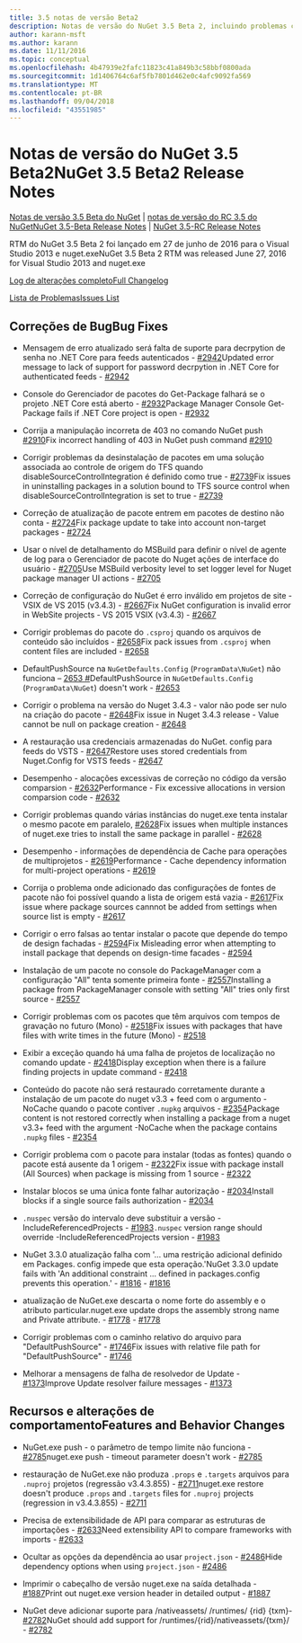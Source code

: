 ```yaml
---
title: 3.5 notas de versão Beta2
description: Notas de versão do NuGet 3.5 Beta 2, incluindo problemas conhecidos, correções de bugs, recursos adicionados e DCRs.
author: karann-msft
ms.author: karann
ms.date: 11/11/2016
ms.topic: conceptual
ms.openlocfilehash: 4b47939e2fafc11823c41a849b3c58bbf0800ada
ms.sourcegitcommit: 1d1406764c6af5fb7801d462e0c4afc9092fa569
ms.translationtype: MT
ms.contentlocale: pt-BR
ms.lasthandoff: 09/04/2018
ms.locfileid: "43551985"
---
```

# <a name="nuget-35-beta2-release-notes"></a><span data-ttu-id="e3469-103">Notas de versão do NuGet 3.5 Beta2</span><span class="sxs-lookup"><span data-stu-id="e3469-103">NuGet 3.5 Beta2 Release Notes</span></span>

<span data-ttu-id="e3469-104">[Notas de versão 3.5 Beta do NuGet](../release-notes/nuget-3.5-Beta.md) | [notas de versão do RC 3.5 do NuGet](../release-notes/nuget-3.5-RC.md)</span><span class="sxs-lookup"><span data-stu-id="e3469-104">[NuGet 3.5-Beta Release Notes](../release-notes/nuget-3.5-Beta.md) | [NuGet 3.5-RC Release Notes](../release-notes/nuget-3.5-RC.md)</span></span>

<span data-ttu-id="e3469-105">RTM do NuGet 3.5 Beta 2 foi lançado em 27 de junho de 2016 para o Visual Studio 2013 e nuget.exe</span><span class="sxs-lookup"><span data-stu-id="e3469-105">NuGet 3.5 Beta 2 RTM was released June 27, 2016 for Visual Studio 2013 and nuget.exe</span></span>

[<span data-ttu-id="e3469-106">Log de alterações completo</span><span class="sxs-lookup"><span data-stu-id="e3469-106">Full Changelog</span></span>](https://github.com/NuGet/NuGet.Client/compare/release-3.5.0-beta...release-3.5.0-beta2)

[<span data-ttu-id="e3469-107">Lista de Problemas</span><span class="sxs-lookup"><span data-stu-id="e3469-107">Issues List</span></span>](https://github.com/Nuget/Home/issues?q=is%3Aissue+milestone%3A%223.5+Beta2%22+is%3Aclosed)

## <a name="bug-fixes"></a><span data-ttu-id="e3469-108">Correções de Bug</span><span class="sxs-lookup"><span data-stu-id="e3469-108">Bug Fixes</span></span>

* <span data-ttu-id="e3469-109">Mensagem de erro atualizado será falta de suporte para decrpytion de senha no .NET Core para feeds autenticados - [#2942](https://github.com/NuGet/Home/issues/2942)</span><span class="sxs-lookup"><span data-stu-id="e3469-109">Updated error message to lack of support for password decrpytion in .NET Core for authenticated feeds  - [#2942](https://github.com/NuGet/Home/issues/2942)</span></span>

* <span data-ttu-id="e3469-110">Console do Gerenciador de pacotes do Get-Package falhará se o projeto .NET Core está aberto - [#2932](https://github.com/NuGet/Home/issues/2932)</span><span class="sxs-lookup"><span data-stu-id="e3469-110">Package Manager Console Get-Package fails if .NET Core project is open - [#2932](https://github.com/NuGet/Home/issues/2932)</span></span>

* <span data-ttu-id="e3469-111">Corrija a manipulação incorreta de 403 no comando NuGet push [#2910](https://github.com/NuGet/Home/issues/2910)</span><span class="sxs-lookup"><span data-stu-id="e3469-111">Fix incorrect handling of 403 in NuGet push command [#2910](https://github.com/NuGet/Home/issues/2910)</span></span>

* <span data-ttu-id="e3469-112">Corrigir problemas da desinstalação de pacotes em uma solução associada ao controle de origem do TFS quando disableSourceControlIntegration é definido como true - [#2739](https://github.com/NuGet/Home/issues/2739)</span><span class="sxs-lookup"><span data-stu-id="e3469-112">Fix issues in uninstalling packages in a solution bound to TFS source control when disableSourceControlIntegration is set to true - [#2739](https://github.com/NuGet/Home/issues/2739)</span></span>

* <span data-ttu-id="e3469-113">Correção de atualização de pacote entrem em pacotes de destino não conta - [#2724](https://github.com/NuGet/Home/issues/2724)</span><span class="sxs-lookup"><span data-stu-id="e3469-113">Fix package update to take into account non-target packages - [#2724](https://github.com/NuGet/Home/issues/2724)</span></span>

* <span data-ttu-id="e3469-114">Usar o nível de detalhamento do MSBuild para definir o nível de agente de log para o Gerenciador de pacote do Nuget ações de interface do usuário - [#2705](https://github.com/NuGet/Home/issues/2705)</span><span class="sxs-lookup"><span data-stu-id="e3469-114">Use MSBuild verbosity level to set logger level for Nuget package manager UI actions - [#2705](https://github.com/NuGet/Home/issues/2705)</span></span>

* <span data-ttu-id="e3469-115">Correção de configuração do NuGet é erro inválido em projetos de site - VSIX de VS 2015 (v3.4.3) - [#2667](https://github.com/NuGet/Home/issues/2667)</span><span class="sxs-lookup"><span data-stu-id="e3469-115">Fix NuGet configuration is invalid error in WebSite projects - VS 2015 VSIX (v3.4.3) - [#2667](https://github.com/NuGet/Home/issues/2667)</span></span>

* <span data-ttu-id="e3469-116">Corrigir problemas do pacote do `.csproj` quando os arquivos de conteúdo são incluídos - [#2658](https://github.com/NuGet/Home/issues/2658)</span><span class="sxs-lookup"><span data-stu-id="e3469-116">Fix pack issues from `.csproj` when content files are included - [#2658](https://github.com/NuGet/Home/issues/2658)</span></span>

* <span data-ttu-id="e3469-117">DefaultPushSource na `NuGetDefaults.Config` (`ProgramData\NuGet`) não funciona – [2653 #](https://github.com/NuGet/Home/issues/2653)</span><span class="sxs-lookup"><span data-stu-id="e3469-117">DefaultPushSource in `NuGetDefaults.Config` (`ProgramData\NuGet`) doesn't work - [#2653](https://github.com/NuGet/Home/issues/2653)</span></span>

* <span data-ttu-id="e3469-118">Corrigir o problema na versão do Nuget 3.4.3 - valor não pode ser nulo na criação do pacote - [#2648](https://github.com/NuGet/Home/issues/2648)</span><span class="sxs-lookup"><span data-stu-id="e3469-118">Fix issue in Nuget 3.4.3 release - Value cannot be null on package creation - [#2648](https://github.com/NuGet/Home/issues/2648)</span></span>

* <span data-ttu-id="e3469-119">A restauração usa credenciais armazenadas do NuGet. config para feeds do VSTS - [#2647](https://github.com/NuGet/Home/issues/2647)</span><span class="sxs-lookup"><span data-stu-id="e3469-119">Restore uses stored credentials from Nuget.Config for VSTS feeds - [#2647](https://github.com/NuGet/Home/issues/2647)</span></span>

* <span data-ttu-id="e3469-120">Desempenho - alocações excessivas de correção no código da versão comparsion - [#2632](https://github.com/NuGet/Home/issues/2632)</span><span class="sxs-lookup"><span data-stu-id="e3469-120">Performance - Fix excessive allocations in version comparsion code - [#2632](https://github.com/NuGet/Home/issues/2632)</span></span>

* <span data-ttu-id="e3469-121">Corrigir problemas quando várias instâncias do nuget.exe tenta instalar o mesmo pacote em paralelo, [#2628](https://github.com/NuGet/Home/issues/2628)</span><span class="sxs-lookup"><span data-stu-id="e3469-121">Fix issues when multiple instances of nuget.exe tries to install the same package in parallel - [#2628](https://github.com/NuGet/Home/issues/2628)</span></span>

* <span data-ttu-id="e3469-122">Desempenho - informações de dependência de Cache para operações de multiprojetos - [#2619](https://github.com/NuGet/Home/issues/2619)</span><span class="sxs-lookup"><span data-stu-id="e3469-122">Performance - Cache dependency information for multi-project operations - [#2619](https://github.com/NuGet/Home/issues/2619)</span></span>

* <span data-ttu-id="e3469-123">Corrija o problema onde adicionado das configurações de fontes de pacote não foi possível quando a lista de origem está vazia - [#2617](https://github.com/NuGet/Home/issues/2617)</span><span class="sxs-lookup"><span data-stu-id="e3469-123">Fix issue where package sources cannnot be added from settings when source list is empty - [#2617](https://github.com/NuGet/Home/issues/2617)</span></span>

* <span data-ttu-id="e3469-124">Corrigir o erro falsas ao tentar instalar o pacote que depende do tempo de design fachadas - [#2594](https://github.com/NuGet/Home/issues/2594)</span><span class="sxs-lookup"><span data-stu-id="e3469-124">Fix Misleading error when attempting to install package that depends on design-time facades - [#2594](https://github.com/NuGet/Home/issues/2594)</span></span>

* <span data-ttu-id="e3469-125">Instalação de um pacote no console do PackageManager com a configuração "All" tenta somente primeira fonte - [#2557](https://github.com/NuGet/Home/issues/2557)</span><span class="sxs-lookup"><span data-stu-id="e3469-125">Installing a package from PackageManager console with setting "All" tries only first source - [#2557](https://github.com/NuGet/Home/issues/2557)</span></span>

* <span data-ttu-id="e3469-126">Corrigir problemas com os pacotes que têm arquivos com tempos de gravação no futuro (Mono) - [#2518](https://github.com/NuGet/Home/issues/2518)</span><span class="sxs-lookup"><span data-stu-id="e3469-126">Fix issues with packages that have files with write times in the future (Mono) - [#2518](https://github.com/NuGet/Home/issues/2518)</span></span>

* <span data-ttu-id="e3469-127">Exibir a exceção quando há uma falha de projetos de localização no comando update - [#2418](https://github.com/NuGet/Home/issues/2418)</span><span class="sxs-lookup"><span data-stu-id="e3469-127">Display exception when there is a failure finding projects in update command - [#2418](https://github.com/NuGet/Home/issues/2418)</span></span>

* <span data-ttu-id="e3469-128">Conteúdo do pacote não será restaurado corretamente durante a instalação de um pacote do nuget v3.3 + feed com o argumento - NoCache quando o pacote contiver `.nupkg` arquivos - [#2354](https://github.com/NuGet/Home/issues/2354)</span><span class="sxs-lookup"><span data-stu-id="e3469-128">Package content is not restored correctly when installing a package from a nuget v3.3+ feed with the argument -NoCache when the package contains `.nupkg` files - [#2354](https://github.com/NuGet/Home/issues/2354)</span></span>

* <span data-ttu-id="e3469-129">Corrigir problema com o pacote para instalar (todas as fontes) quando o pacote está ausente da 1 origem - [#2322](https://github.com/NuGet/Home/issues/2322)</span><span class="sxs-lookup"><span data-stu-id="e3469-129">Fix issue with package install (All Sources) when package is missing from 1 source - [#2322](https://github.com/NuGet/Home/issues/2322)</span></span>

* <span data-ttu-id="e3469-130">Instalar blocos se uma única fonte falhar autorização - [#2034](https://github.com/NuGet/Home/issues/2034)</span><span class="sxs-lookup"><span data-stu-id="e3469-130">Install blocks if a single source fails authorization - [#2034](https://github.com/NuGet/Home/issues/2034)</span></span>

* <span data-ttu-id="e3469-131">`.nuspec` versão do intervalo deve substituir a versão - IncludeReferencedProjects - [#1983](https://github.com/NuGet/Home/issues/1983)</span><span class="sxs-lookup"><span data-stu-id="e3469-131">`.nuspec` version range should override -IncludeReferencedProjects version - [#1983](https://github.com/NuGet/Home/issues/1983)</span></span>

* <span data-ttu-id="e3469-132">NuGet 3.3.0 atualização falha com '... uma restrição adicional definido em Packages. config impede que esta operação.'</span><span class="sxs-lookup"><span data-stu-id="e3469-132">NuGet 3.3.0 update fails with 'An additional constraint ... defined in packages.config prevents this operation.'</span></span><span data-ttu-id="e3469-133"> - [#1816](https://github.com/NuGet/Home/issues/1816)</span><span class="sxs-lookup"><span data-stu-id="e3469-133"> - [#1816](https://github.com/NuGet/Home/issues/1816)</span></span>

* <span data-ttu-id="e3469-134">atualização de NuGet.exe descarta o nome forte do assembly e o atributo particular.</span><span class="sxs-lookup"><span data-stu-id="e3469-134">nuget.exe update drops the assembly strong name and Private attribute.</span></span><span data-ttu-id="e3469-135"> - [#1778](https://github.com/NuGet/Home/issues/1778)</span><span class="sxs-lookup"><span data-stu-id="e3469-135"> - [#1778](https://github.com/NuGet/Home/issues/1778)</span></span>

* <span data-ttu-id="e3469-136">Corrigir problemas com o caminho relativo do arquivo para "DefaultPushSource" - [#1746](https://github.com/NuGet/Home/issues/1746)</span><span class="sxs-lookup"><span data-stu-id="e3469-136">Fix issues with relative file path for "DefaultPushSource" - [#1746](https://github.com/NuGet/Home/issues/1746)</span></span>

* <span data-ttu-id="e3469-137">Melhorar a mensagens de falha de resolvedor de Update - [#1373](https://github.com/NuGet/Home/issues/1373)</span><span class="sxs-lookup"><span data-stu-id="e3469-137">Improve Update resolver failure messages - [#1373](https://github.com/NuGet/Home/issues/1373)</span></span>

## <a name="features-and-behavior-changes"></a><span data-ttu-id="e3469-138">Recursos e alterações de comportamento</span><span class="sxs-lookup"><span data-stu-id="e3469-138">Features and Behavior Changes</span></span>

* <span data-ttu-id="e3469-139">NuGet.exe push - o parâmetro de tempo limite não funciona - [#2785](https://github.com/NuGet/Home/issues/2785)</span><span class="sxs-lookup"><span data-stu-id="e3469-139">nuget.exe push - timeout parameter doesn't work  - [#2785](https://github.com/NuGet/Home/issues/2785)</span></span>

* <span data-ttu-id="e3469-140">restauração de NuGet.exe não produza `.props` e `.targets` arquivos para `.nuproj` projetos (regressão v3.4.3.855) - [#2711](https://github.com/NuGet/Home/issues/2711)</span><span class="sxs-lookup"><span data-stu-id="e3469-140">nuget.exe restore doesn't produce `.props` and `.targets` files for `.nuproj` projects (regression in v3.4.3.855) - [#2711](https://github.com/NuGet/Home/issues/2711)</span></span>

* <span data-ttu-id="e3469-141">Precisa de extensibilidade de API para comparar as estruturas de importações - [#2633](https://github.com/NuGet/Home/issues/2633)</span><span class="sxs-lookup"><span data-stu-id="e3469-141">Need extensibility API to compare frameworks with imports - [#2633](https://github.com/NuGet/Home/issues/2633)</span></span>

* <span data-ttu-id="e3469-142">Ocultar as opções da dependência ao usar `project.json`  -  [#2486](https://github.com/NuGet/Home/issues/2486)</span><span class="sxs-lookup"><span data-stu-id="e3469-142">Hide dependency options when using `project.json` - [#2486](https://github.com/NuGet/Home/issues/2486)</span></span>

* <span data-ttu-id="e3469-143">Imprimir o cabeçalho de versão nuget.exe na saída detalhada - [#1887](https://github.com/NuGet/Home/issues/1887)</span><span class="sxs-lookup"><span data-stu-id="e3469-143">Print out nuget.exe version header in detailed output - [#1887](https://github.com/NuGet/Home/issues/1887)</span></span>

* <span data-ttu-id="e3469-144">NuGet deve adicionar suporte para /nativeassets/ /runtimes/ {rid} {txm}- [#2782](https://github.com/NuGet/Home/issues/2782)</span><span class="sxs-lookup"><span data-stu-id="e3469-144">NuGet should add support for /runtimes/{rid}/nativeassets/{txm}/ - [#2782](https://github.com/NuGet/Home/issues/2782)</span></span>